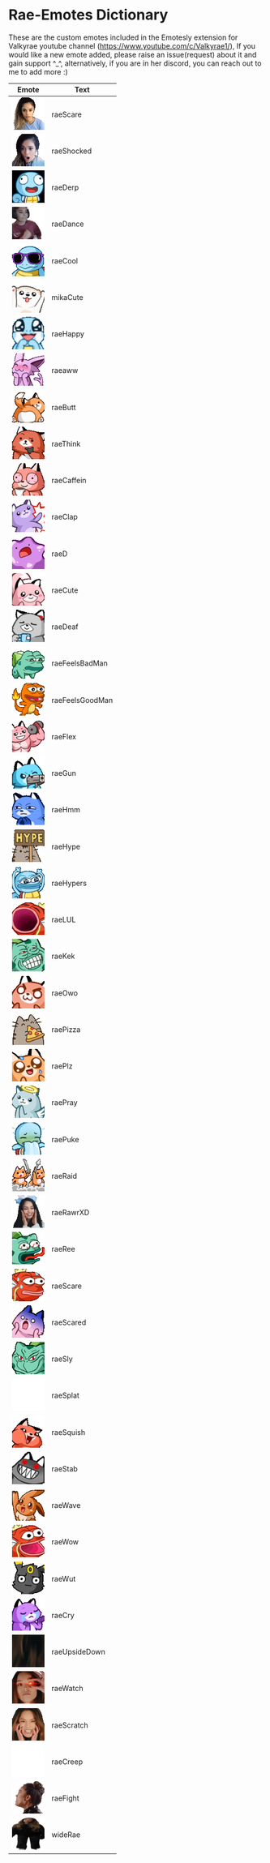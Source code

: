 # Rae-Emotes Dictionary
These are the custom emotes included in the Emotesly extension for Valkyrae youtube channel (https://www.youtube.com/c/Valkyrae1/), 
If you would like a new emote added, please raise an issue(request) about it and gain support ^_^, alternatively, if you are in her discord, you can reach out to me to add more :)

| Emote | Text |
| --- | --- |
| ![](rae/1.gif)|raeScare|
| ![](rae/2.gif)|raeShocked|
| ![](rae/3.gif)|raeDerp|
| ![](rae/4.gif)|raeDance|
| ![](rae/5.gif)|raeCool|
| ![](rae/6.gif)|mikaCute|
| ![](rae/7.gif)|raeHappy|
| ![](rae/8.gif)|raeaww|
| ![](rae/9.gif)|raeButt|
| ![](rae/10.gif)|raeThink|
| ![](rae/11.gif)|raeCaffein|
| ![](rae/12.gif)|raeClap|
| ![](rae/13.gif)|raeD|
| ![](rae/14.gif)|raeCute|
| ![](rae/15.gif)|raeDeaf|
| ![](rae/16.gif)|raeFeelsBadMan|
| ![](rae/17.gif)|raeFeelsGoodMan|
| ![](rae/18.gif)|raeFlex|
| ![](rae/19.gif)|raeGun|
| ![](rae/20.gif)|raeHmm|
| ![](rae/21.gif)|raeHype|
| ![](rae/22.gif)|raeHypers|
| ![](rae/23.gif)|raeLUL|
| ![](rae/24.gif)|raeKek|
| ![](rae/25.gif)|raeOwo|
| ![](rae/26.gif)|raePizza|
| ![](rae/27.gif)|raePlz|
| ![](rae/28.gif)|raePray|
| ![](rae/29.gif)|raePuke|
| ![](rae/30.gif)|raeRaid|
| ![](rae/31.gif)|raeRawrXD|
| ![](rae/32.gif)|raeRee|
| ![](rae/33.gif)|raeScare|
| ![](rae/34.gif)|raeScared|
| ![](rae/35.gif)|raeSly|
| ![](rae/36.gif)|raeSplat|
| ![](rae/37.gif)|raeSquish|
| ![](rae/38.gif)|raeStab|
| ![](rae/39.gif)|raeWave|
| ![](rae/40.gif)|raeWow|
| ![](rae/41.gif)|raeWut|
| ![](rae/42.gif)|raeCry|
| ![](rae/43.gif)|raeUpsideDown|
| ![](rae/44.gif)|raeWatch|
| ![](rae/45.gif)|raeScratch|
| ![](rae/46.gif)|raeCreep|
| ![](rae/47.gif)|raeFight|
| ![](rae/48.png)|wideRae|
